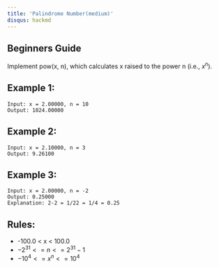 ```yaml
---
title: 'Palindrome Number(medium)'
disqus: hackmd
---
```


## Beginners Guide

Implement pow(x, n), which calculates x raised to the power n (i.e., $x^n$).


Example 1:
---
```go=
Input: x = 2.00000, n = 10
Output: 1024.00000
```

Example 2:
---
```go=
Input: x = 2.10000, n = 3
Output: 9.26100
```

Example 3:
---
```go=
Input: x = 2.00000, n = -2
Output: 0.25000
Explanation: 2-2 = 1/22 = 1/4 = 0.25
```

Rules:
---
* -100.0 < x < 100.0
* $-2^31 <= n <= 2^31-1$
* $-10^4 <= x^n <= 10^4$